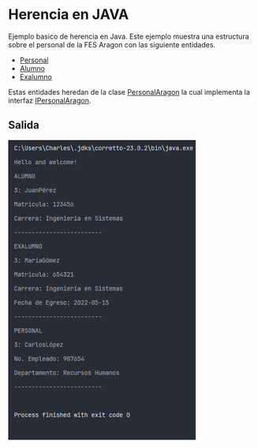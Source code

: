 # Herencia en JAVA
Ejemplo basico de herencia en Java.
Este ejemplo muestra una estructura sobre el personal de la FES Aragon con las siguiente entidades. 
- [Personal](./src/personal/Personal.java)
- [Alumno](./src/personal/Alumno.java)
- [Exalumno](./src/personal/Exalumno.java)

Estas entidades heredan de la clase [PersonalAragon](./src/personal/PersonalAragon.java) la cual implementa la interfaz [IPersonalAragon](./src/interfaces/IPersonalAragon.java).

## Salida
<img src="./assets/output.png" alt="Salida de la ejecucion" width="380"/>